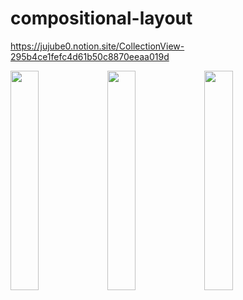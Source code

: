 # compositional-layout

https://jujube0.notion.site/CollectionView-295b4ce1fefc4d61b50c8870eeaa019d

<img src="https://user-images.githubusercontent.com/60654009/213911470-1924e2b8-00f0-4db8-a317-b8f8c93c8e7a.png" width=30%>
<img src="https://user-images.githubusercontent.com/60654009/213911489-ce9a7eec-6311-4569-af28-604ff4f0925f.png" width=30%>
<img src="https://user-images.githubusercontent.com/60654009/213911481-a6759d34-57f3-409f-af5d-5dfb284d99bf.png" width=30%>
